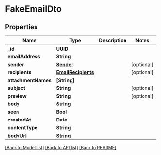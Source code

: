 # FakeEmailDto

## Properties
Name | Type | Description | Notes
------------ | ------------- | ------------- | -------------
**_id** | **UUID** |  | 
**emailAddress** | **String** |  | 
**sender** | [**Sender**](Sender) |  | [optional] 
**recipients** | [**EmailRecipients**](EmailRecipients) |  | [optional] 
**attachmentNames** | **[String]** |  | 
**subject** | **String** |  | [optional] 
**preview** | **String** |  | [optional] 
**body** | **String** |  | 
**seen** | **Bool** |  | 
**createdAt** | **Date** |  | 
**contentType** | **String** |  | 
**bodyUrl** | **String** |  | 

[[Back to Model list]](../README#documentation-for-models) [[Back to API list]](../README#documentation-for-api-endpoints) [[Back to README]](../README)


